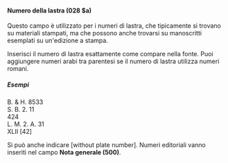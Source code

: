 #### Numero della lastra (028 $a)

Questo campo è utilizzato per i numeri di lastra, che tipicamente si trovano su materiali stampati, ma che possono anche trovarsi su manoscritti esemplati su un'edizione a stampa. 

Inserisci il numero di lastra esattamente come compare nella fonte. Puoi aggiungere numeri arabi tra parentesi se il numero di lastra utilizza numeri romani.

##### Esempi  
B. & H. 8533  
S. B. 2. 11  
424  
L. M. 2. A. 31  
XLII [42]

Si può anche indicare [without plate number]. Numeri editoriali vanno inseriti nel campo **Nota generale (500)**. 